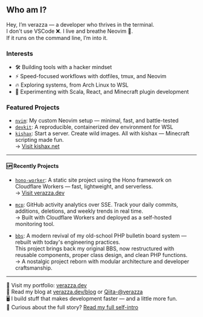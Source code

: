 ## Who am I?

Hey, I’m verazza — a developer who thrives in the terminal.  
I don't use VSCode ❌. I live and breathe Neovim 💨.  
If it runs on the command line, I’m into it.

### Interests

- 🛠 Building tools with a hacker mindset  
- ⚡ Speed-focused workflows with dotfiles, tmux, and Neovim  
- 🔥 Exploring systems, from Arch Linux to WSL  
- 🧪 Experimenting with Scala, React, and Minecraft plugin development  

### Featured Projects

- [`nvim`](https://github.com/verazza/nvim): My custom Neovim setup — minimal, fast, and battle-tested  
- [`devkit`](https://github.com/verazza/devkit): A reproducible, containerized dev environment for WSL  
- [`kishax`](https://github.com/verazza/kishax): Start a server. Create wild images. All with kishax — Minecraft scripting made fun.  
  → [Visit kishax.net](https://kishax.net/)  

---
#### 🆙 Recently Projects
- [`hono-worker`](https://github.com/verazza/hono-worker): A static site project using the Hono framework on Cloudflare Workers — fast, lightweight, and serverless.  
  → [Visit verazza.dev](https://verazza.dev/)

- [`mcp`](https://github.com/verazza/mcp): GitHub activity analytics over SSE. Track your daily commits, additions, deletions, and weekly trends in real time.  
  → Built with Cloudflare Workers and deployed as a self-hosted monitoring tool.


- [`bbs`](https://github.com/verazza/bbs): A modern revival of my old-school PHP bulletin board system — rebuilt with today's engineering practices.  
  This project brings back my original BBS, now restructured with reusable components, proper class design, and clean PHP functions.  
  → A nostalgic project reborn with modular architecture and developer craftsmanship.
---

📁 Visit my portfolio: [verazza.dev](https://verazza.dev)  
📖 Read my blog at [verazza.dev/blog](https://verazza.dev/blog) or [Qiita-@verazza](https://qiita.com/verazza)  
🖥 I build stuff that makes development faster — and a little more fun.  
👀 Curious about the full story? [Read my full self-intro](https://github.com/verazza/verazza/blob/main/README_FULL.md)
